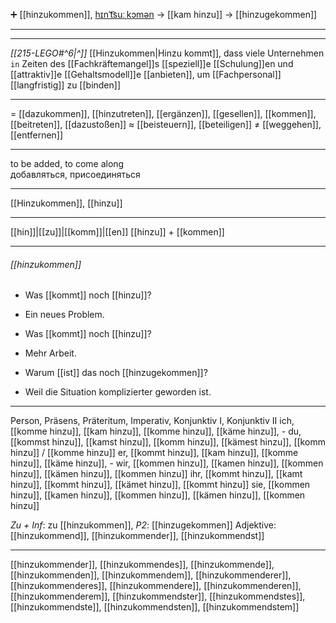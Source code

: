 
➕ [[hinzukommen]], [hɪnˈt͡suːˌkɔmən](https://youglish.com/pronounce/hinzukommen/german) → [[kam hinzu]] → [[hinzugekommen]]

---
---

*[[215-LEGO#^6|^]]* [[Hinzukommen|Hinzu kommt]], dass viele Unternehmen `in` Zeiten des [[Fachkräftemangel]]s [[speziell]]e [[Schulung]]en und [[attraktiv]]e [[Gehaltsmodell]]e [[anbieten]], um [[Fachpersonal]] [[langfristig]] zu [[binden]]




---
= [[dazukommen]], [[hinzutreten]], [[ergänzen]], [[gesellen]], [[kommen]], [[beitreten]], [[dazustoßen]]
≈ [[beisteuern]], [[beteiligen]]
≠ [[weggehen]], [[entfernen]]

---
to be added, to come along  
добавляться, присоединяться

---
[[Hinzukommen]], [[hinzu]]

---
[[hin]]|[[zu]]|[[komm]]|[[en]]
[[hinzu]] + [[kommen]]


---
###### [[hinzukommen]]
- Was [[kommt]] noch [[hinzu]]?
- Ein neues Problem.

- Was [[kommt]] noch [[hinzu]]?
- Mehr Arbeit.

- Warum [[ist]] das noch [[hinzugekommen]]?
- Weil die Situation komplizierter geworden ist.

---
Person, Präsens, Präteritum, Imperativ, Konjunktiv I, Konjunktiv II
ich, [[komme hinzu]], [[kam hinzu]], [[komme hinzu]], [[käme hinzu]], -
du, [[kommst hinzu]], [[kamst hinzu]], [[komm hinzu]], [[kämest hinzu]], [[komm hinzu]] / [[komme hinzu]]
er, [[kommt hinzu]], [[kam hinzu]], [[komme hinzu]], [[käme hinzu]], -
wir, [[kommen hinzu]], [[kamen hinzu]], [[kommen hinzu]], [[kämen hinzu]], [[kommen hinzu]]
ihr, [[kommt hinzu]], [[kamt hinzu]], [[kommt hinzu]], [[kämet hinzu]], [[kommt hinzu]]
sie, [[kommen hinzu]], [[kamen hinzu]], [[kommen hinzu]], [[kämen hinzu]], [[kommen hinzu]]

*Zu + Inf*: zu [[hinzukommen]], *P2*: [[hinzugekommen]]
Adjektive: [[hinzukommend]], [[hinzukommender]], [[hinzukommendst]]

---
[[hinzukommender]], [[hinzukommendes]], [[hinzukommende]], [[hinzukommenden]], [[hinzukommendem]], [[hinzukommenderer]], [[hinzukommenderes]], [[hinzukommendere]], [[hinzukommenderen]], [[hinzukommenderem]], [[hinzukommendster]], [[hinzukommendstes]], [[hinzukommendste]], [[hinzukommendsten]], [[hinzukommendstem]]